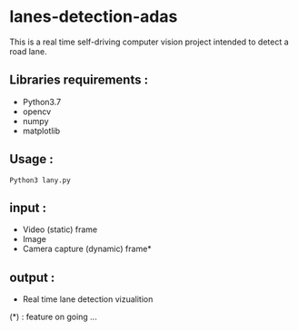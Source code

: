 # lanes-detection-adas

This is a real time self-driving computer vision project intended to detect a road lane.

 ## Libraries requirements : 
 
 - Python3.7
 - opencv
 - numpy
 - matplotlib
 
 ## Usage :
 
```
Python3 lany.py
```

## input : 
- Video (static) frame
- Image
- Camera capture (dynamic) frame*

## output : 
- Real time lane detection vizualition


(*) : feature on going ...
 
